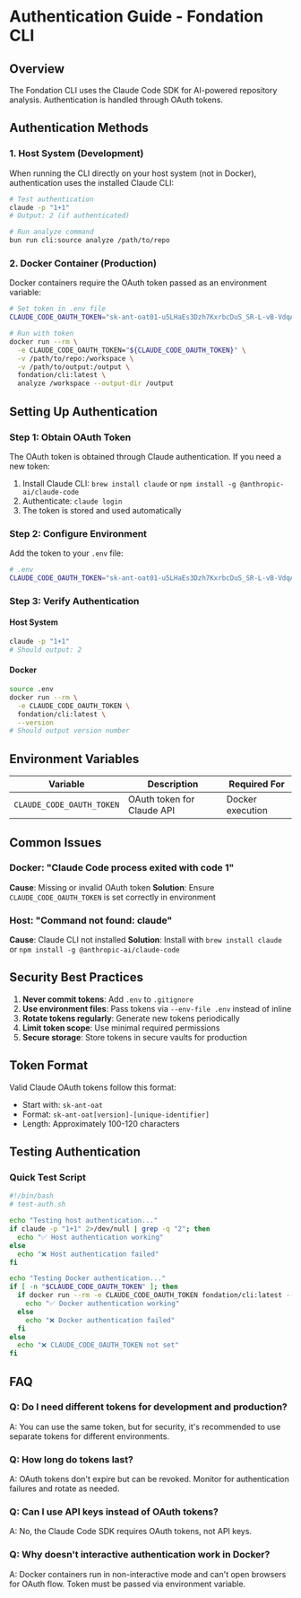 # Authentication Guide - Fondation CLI

## Overview
The Fondation CLI uses the Claude Code SDK for AI-powered repository analysis. Authentication is handled through OAuth tokens.

## Authentication Methods

### 1. Host System (Development)
When running the CLI directly on your host system (not in Docker), authentication uses the installed Claude CLI:

```bash
# Test authentication
claude -p "1+1"
# Output: 2 (if authenticated)

# Run analyze command
bun run cli:source analyze /path/to/repo
```

### 2. Docker Container (Production)
Docker containers require the OAuth token passed as an environment variable:

```bash
# Set token in .env file
CLAUDE_CODE_OAUTH_TOKEN="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"

# Run with token
docker run --rm \
  -e CLAUDE_CODE_OAUTH_TOKEN="${CLAUDE_CODE_OAUTH_TOKEN}" \
  -v /path/to/repo:/workspace \
  -v /path/to/output:/output \
  fondation/cli:latest \
  analyze /workspace --output-dir /output
```

## Setting Up Authentication

### Step 1: Obtain OAuth Token
The OAuth token is obtained through Claude authentication. If you need a new token:
1. Install Claude CLI: `brew install claude` or `npm install -g @anthropic-ai/claude-code`
2. Authenticate: `claude login`
3. The token is stored and used automatically

### Step 2: Configure Environment
Add the token to your `.env` file:

```bash
# .env
CLAUDE_CODE_OAUTH_TOKEN="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"
```

### Step 3: Verify Authentication

#### Host System
```bash
claude -p "1+1"
# Should output: 2
```

#### Docker
```bash
source .env
docker run --rm \
  -e CLAUDE_CODE_OAUTH_TOKEN \
  fondation/cli:latest \
  --version
# Should output version number
```

## Environment Variables

| Variable | Description | Required For |
|----------|-------------|--------------|
| `CLAUDE_CODE_OAUTH_TOKEN` | OAuth token for Claude API | Docker execution |

## Common Issues

### Docker: "Claude Code process exited with code 1"
**Cause**: Missing or invalid OAuth token
**Solution**: Ensure `CLAUDE_CODE_OAUTH_TOKEN` is set correctly in environment

### Host: "Command not found: claude"
**Cause**: Claude CLI not installed
**Solution**: Install with `brew install claude` or `npm install -g @anthropic-ai/claude-code`

## Security Best Practices

1. **Never commit tokens**: Add `.env` to `.gitignore`
2. **Use environment files**: Pass tokens via `--env-file .env` instead of inline
3. **Rotate tokens regularly**: Generate new tokens periodically
4. **Limit token scope**: Use minimal required permissions
5. **Secure storage**: Store tokens in secure vaults for production

## Token Format
Valid Claude OAuth tokens follow this format:
- Start with: `sk-ant-oat`
- Format: `sk-ant-oat[version]-[unique-identifier]`
- Length: Approximately 100-120 characters

## Testing Authentication

### Quick Test Script
```bash
#!/bin/bash
# test-auth.sh

echo "Testing host authentication..."
if claude -p "1+1" 2>/dev/null | grep -q "2"; then
  echo "✅ Host authentication working"
else
  echo "❌ Host authentication failed"
fi

echo "Testing Docker authentication..."
if [ -n "$CLAUDE_CODE_OAUTH_TOKEN" ]; then
  if docker run --rm -e CLAUDE_CODE_OAUTH_TOKEN fondation/cli:latest --version >/dev/null 2>&1; then
    echo "✅ Docker authentication working"
  else
    echo "❌ Docker authentication failed"
  fi
else
  echo "❌ CLAUDE_CODE_OAUTH_TOKEN not set"
fi
```

## FAQ

### Q: Do I need different tokens for development and production?
A: You can use the same token, but for security, it's recommended to use separate tokens for different environments.

### Q: How long do tokens last?
A: OAuth tokens don't expire but can be revoked. Monitor for authentication failures and rotate as needed.

### Q: Can I use API keys instead of OAuth tokens?
A: No, the Claude Code SDK requires OAuth tokens, not API keys.

### Q: Why doesn't interactive authentication work in Docker?
A: Docker containers run in non-interactive mode and can't open browsers for OAuth flow. Token must be passed via environment variable.
